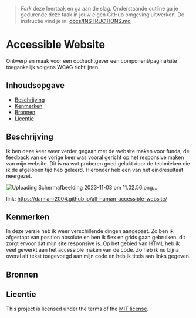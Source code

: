 > _Fork_ deze leertaak en ga aan de slag. Onderstaande outline ga je gedurende deze taak in jouw eigen GitHub omgeving uitwerken. De instructie vind je in: [docs/INSTRUCTIONS.md](https://github.com/fdnd-task/all-human-accessible-website/blob/main/docs/INSTRUCTIONS.md)

# Accessible Website

Ontwerp en maak voor een opdrachtgever een component/pagina/site toegankelijk volgens WCAG richtlijnen.

## Inhoudsopgave

  * [Beschrijving](#beschrijving)
  * [Kenmerken](#kenmerken)
  * [Bronnen](#bronnen)
  * [Licentie](#licentie)

## Beschrijving
Ik ben deze keer weer verder gegaan met de website maken voor funda, de feedback van de vorige keer was vooral gericht op het responsive maken van mijn website. Dit is na wat proberen goed gelukt door de technieken die ik de afgelopen tijd heb geleerd. Hieronder heb een van het eindresultaat neergezet.  
<!-- Voeg een mooie poster visual toe 📸 -->
![Uploading Scherm­afbeelding 2023-11-03 om 11.02.56.png…]()


link: https://damianr2004.github.io/all-human-accessible-website/

## Kenmerken

In deze versie heb ik weer verschillende dingen aangepast. Zo ben ik afgestapt van position absolute en ben ik flex en grids gaan gebruiken. dit zorgt ervoor dat mijn site responsive is. Op het gebied van HTML heb ik veel gewerkt aan het accessible maken van de code. Zo heb ik nu bijna overal alt tekst toegevoegd aan mijn code en heb ik titels aan links gegeven. 



## Bronnen

## Licentie


This project is licensed under the terms of the [MIT license](./LICENSE).
